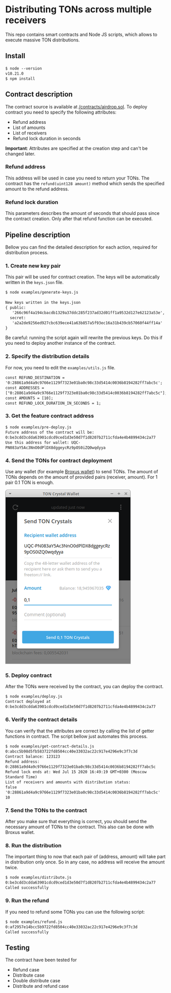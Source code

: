 # Distributing TONs across multiple receivers

This repo contains smart contracts and Node JS scripts, which allows to execute massive TON distributions.

## Install

```
$ node --version
v10.21.0
$ npm install
```

## Contract description

The contract source is available at [/contracts/airdrop.sol](./contracts/airdrop.sol). To deploy contract you need to specify the following attributes:

- Refund address
- List of amounts
- List of receivers
- Refund lock duration in seconds

**Important**: Attributes are specified at the creation step and can't be changed later.

### Refund address

This address will be used in case you need to return your TONs. The contract has the `refund(uint128 amount)` method which sends the specified amount to the refund address.

### Refund lock duration

This parameters describes the amount of seconds that should pass since the contract creation. Only after that refund function can be executed.

## Pipeline description

Bellow you can find the detailed description for each action, required for distribution process.

### 1. Create new key pair

This pair will be used for contract creation. The keys will be automatically written in the `keys.json` file.

```
$ node examples/generate-keys.js 

New keys written in the keys.json
{ public:
   '266c96f4a194cbacdb1329a37ddc285f237ad32d01ff1a9532d127e62123a53e',
  secret:
   'a2a2de9256ed927cbc639ece41a63b857a5f93ec16a31b439cb57060f44ff14a' }
```

Be careful: running the script again will rewrite the previous keys. Do this if you need to deploy another instance of the contract.

### 2. Specify the distribution details

For now, you need to edit the `examples/utils.js` file.

```
const REFUND_DESTINATION = '0:28861a9d4a9c9766e1129f7323e01ba0c98c33d5414c0036b8194282ff7abc5c';
const ADDRESSES = ["0:28861a9d4a9c9766e1129f7323e01ba0c98c33d5414c0036b8194282ff7abc5c"];
const AMOUNTS = [10];
const REFUND_LOCK_DURATION_IN_SECONDS = 1;
```

### 3. Get the feature contract address

```
$ node examples/pre-deploy.js 
Future address of the contract will be: 0:be3cdd3cdda63901cdcd9ced1d3e50d7f1d8207b2711cfda4e4b4899434c2a77
Use this address for wallet: UQC-PN083aY5Ac3NnO0dPlDX8dggeycRz9pOS0iZQ0wqdyya
```

### 4. Send the TONs for contract deployment

Use any wallet (for example [Broxus wallet](https://l1.broxus.com/freeton/wallet)) to send TONs. The amount of TONs depends on the amount of provided pairs (receiver, amount). For 1 pair 0.1 TON is enough.

![broxus-wallet](./static/broxus-wallet.png)

### 5. Deploy contract

After the TONs were received by the contract, you can deploy the contract.

```
$ node examples/deploy.js 
Contract deployed at 0:be3cdd3cdda63901cdcd9ced1d3e50d7f1d8207b2711cfda4e4b4899434c2a77
```

### 6. Verify the contract details

You can verify that the attributes are correct by calling the list of getter functions in contract. The script bellow just automates this process.

```
$ node examples/get-contract-details.js 0:abcc5b98d5fb583722fd8504cc40e33032ac22c917e4296e9c3f7c3d
Contract balance: 123123
Refund address: 0:28861a9d4a9c9766e1129f7323e01ba0c98c33d5414c0036b8194282ff7abc5c
Refund lock ends at: Wed Jul 15 2020 16:49:19 GMT+0300 (Moscow Standard Time)
List of receivers and amounts with distribution status:
false '0:28861a9d4a9c9766e1129f7323e01ba0c98c33d5414c0036b8194282ff7abc5c' 10
```

### 7. Send the TONs to the contract

After you make sure that everything is correct, you should send the necessary amount of TONs to the contract. This also can be done with Broxus wallet.

### 8. Run the distribution

The important thing to now that each pair of (address, amount) will take part in distribution only once. So in any case, no address will receive the amount twice.

```
$ node examples/distribute.js 0:be3cdd3cdda63901cdcd9ced1d3e50d7f1d8207b2711cfda4e4b4899434c2a77
Called successfully
```

### 9. Run the refund

If you need to refund some TONs you can use the following script:

```
$ node examples/refund.js 0:af2957e14bcc5b9722fd8504cc40e33032ac22c917e4296e9c3f7c3d
Called successfully
```

## Testing

The contract have been tested for

- Refund case
- Distribute case
- Double distribute case
- Distribute and refund case
